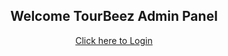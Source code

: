 <h2 align="center">
Welcome TourBeez Admin Panel
</h2>

<p align="center"><a href="https://tourbeez.com/staging/admin/login">Click here to Login</a></p>

